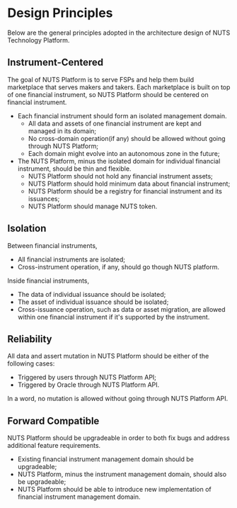 # Design Principles

Below are the general principles adopted in the architecture design of NUTS Technology Platform.

## Instrument-Centered

The goal of NUTS Platform is to serve FSPs and help them build marketplace that serves makers and takers. Each marketplace is built on top of one financial instrument, so NUTS Platform should be centered on financial instrument.

* Each financial instrument should form an isolated management domain.
  * All data and assets of one financial instrument are kept and managed in its domain;
  * No cross-domain operation\(if any\) should be allowed without going through NUTS Platform;
  * Each domain might evolve into an autonomous zone in the future; 
* The NUTS Platform, minus the isolated domain for individual financial instrument,  should be thin and flexible.
  * NUTS Platform should not hold any financial instrument assets;
  * NUTS Platform should hold minimum data about financial instrument;
  * NUTS Platform should be a registry for financial instrument and its issuances;
  * NUTS Platform should manage NUTS token.

## Isolation

Between financial instruments,

* All financial instruments are isolated;
* Cross-instrument operation, if any, should go though NUTS platform.

Inside financial instruments,

* The data of individual issuance should be isolated;
* The asset of individual issuance should be isolated;
* Cross-issuance operation, such as data or asset migration, are allowed within one financial instrument if it's supported by the instrument.

## Reliability

All data and assert mutation in NUTS Platform should be either of the following cases:

* Triggered by users through NUTS Platform API;
* Triggered by Oracle through NUTS Platform API.

In a word, no mutation is allowed without going through NUTS Platform API.

## Forward Compatible

NUTS Platform should be upgradeable in order to both fix bugs and address additional feature requirements.

* Existing financial instrument management domain should be upgradeable;
* NUTS Platform, minus the instrument management domain, should also be upgradeable;
* NUTS Platform should be able to introduce new implementation of financial instrument management domain.




